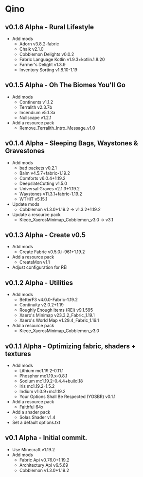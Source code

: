 # Qino

## v0.1.6 Alpha - Rural Lifestyle
- Add mods
  - Adorn v3.8.2-fabric
  - Chalk v2.1.0
  - Cobblemon Delights v0.0.2
  - Fabric Language Kotlin v1.9.3+kotlin.1.8.20
  - Farmer's Delight v1.3.9
  - Inventory Sorting v1.8.10-1.19

## v0.1.5 Alpha - Oh The Biomes You'll Go
- Add mods
  - Continents v1.1.2
  - Terralith v2.3.7b
  - Incendium v5.1.3a
  - Nullscape v1.2.1
- Add a resource pack
  - Remove_Terralith_Intro_Message_v1.0

## v0.1.4 Alpha - Sleeping Bags, Waystones & Gravestones
- Add mods
  - bad packets v0.2.1
  - Balm v4.5.7+fabric-1.19.2
  - Comforts v6.0.4+1.19.2
  - DeepslateCutting v1.5.0
  - Universal Graves v2.1.3+1.19.2
  - Waystones v11.3.1+fabric-1.19.2
  - WTHIT v5.15.1
- Update mods
  - Cobblemon v1.3.0+1.19.2 -> v1.3.2+1.19.2
- Update a resource pack
  - Kiece_XaerosMinimap_Cobblemon_v3.0 -> v3.1

## v0.1.3 Alpha - Create v0.5
- Add mods
  - Create Fabric v0.5.0.i-961+1.19.2
- Add a resource pack
  - CreateMon v1.1
- Adjust configuration for REI

## v0.1.2 Alpha - Utilities
- Add mods
  - BetterF3 v4.0.0-Fabric-1.19.2
  - Continuity v2.0.2+1.19
  - Roughly Enough Items (REI) v9.1.595
  - Xaero's Minimap v23.3.2_Fabric_1.19.1
  - Xaero's World Map v1.29.4_Fabric_1.19.1
- Add a resource pack
  - Kiece_XaerosMinimap_Cobblemon_v3.0

## v0.1.1 Alpha - Optimizing fabric, shaders + textures
- Add mods
  - Lithium mc1.19.2-0.11.1
  - Phosphor mc1.19.x-0.8.1
  - Sodium mc1.19.2-0.4.4+build.18
  - Iris mc1.19.2-1.5.2
  - Indium v1.0.9+mc1.19.2
  - Your Options Shall Be Respected (YOSBR) v0.1.1
- Add a resource pack
  - Faithful 64x
- Add a shader pack
  - Solas Shader v1.4
- Set a default options.txt

## v0.1 Alpha - Initial commit.
- Use Minecraft v1.19.2
- Add mods
  - Fabric Api v0.76.0+1.19.2
  - Architectury Api v6.5.69
  - Cobblemon v1.3.0+1.19.2
